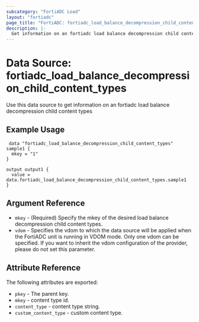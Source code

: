 ```yaml
---
subcategory: "FortiADC Load"
layout: "fortiadc"
page_title: "FortiADC: fortiadc_load_balance_decompression_child_content_types"
description: |-
  Get information on an fortiadc load balance decompression child content types
---
```


# Data Source: fortiadc_load_balance_decompression_child_content_types
Use this data source to get information on an fortiadc load balance decompression child content types

## Example Usage

```hcl
 data "fortiadc_load_balance_decompression_child_content_types" sample1 {
  mkey = "1"
}

output output1 {
  value = data.fortiadc_load_balance_decompression_child_content_types.sample1
}
```

## Argument Reference
* `mkey` - (Required) Specify the mkey of the desired  load balance decompression child content types.
* `vdom` - Specifies the vdom to which the data source will be applied when the FortiADC unit is running in VDOM mode. Only one vdom can be specified. If you want to inherit the vdom configuration of the provider, please do not set this parameter.


## Attribute Reference

The following attributes are exported:

* `pkey` - The parent key.
* `mkey` - content type id.
* `content_type` - content type string. 
* `custom_content_type` - custom content type. 

